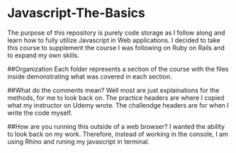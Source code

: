 # Javascript-The-Basics
The purpose of this repository is purely code storage as I follow along and learn how to fully utilize Javascript in Web applications.  I decided to take this course to supplement the course I was following on Ruby on Rails and to expand my own skills. 

##Organization 
Each folder represents a section of the course with the files inside demonstrating what was covered in each section. 

##What do the comments mean?
Well most are just explainations for the methods, for me to look back on.  The practice headers are where I copied what my instructor on Udemy wrote.  The challendge headers are for when I write the code myself. 

##How are you running this outside of a web browser?
I wanted the ability to look back on my work.  Therefore, instead of working in the console, I am using Rhino and runing my javascript in terminal.
